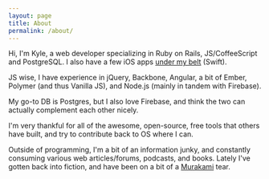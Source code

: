 ```yaml
---
layout: page
title: About
permalink: /about/
---
```


Hi, I'm Kyle, a web developer specializing in Ruby on Rails, JS/CoffeeScript and PostgreSQL.  I also have a few iOS apps [under my belt][1] (Swift).

JS wise, I have experience in jQuery, Backbone, Angular, a bit of Ember, Polymer (and thus Vanilla JS), and Node.js (mainly in tandem with Firebase).

My go-to DB is Postgres, but I also love Firebase, and think the two can actually complement each other nicely.

I'm very thankful for all of the awesome, open-source, free tools that others have built, and try to contribute back to OS where I can.

Outside of programming, I'm a bit of an information junky, and constantly consuming various web articles/forums, podcasts, and books.  Lately I've gotten back into fiction, and
have been on a bit of a [Murakami][2] tear.

[1]: https://itunes.apple.com/us/developer/kyle-murphy/id1025357486
[2]: https://en.wikipedia.org/wiki/Haruki_Murakami
